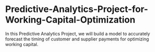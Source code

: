# Predictive-Analytics-Project-for-Working-Capital-Optimization
In this Predictive Analytics Project, we will build a model to accurately forecast the timing of customer and supplier payments for optimizing working capital.
